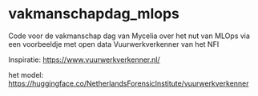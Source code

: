 # vakmanschapdag_mlops
Code voor de vakmanschap dag van Mycelia over het nut van MLOps via een voorbeeldje met open data Vuurwerkverkenner van het NFI

Inspiratie:
https://www.vuurwerkverkenner.nl/

het model: 
https://huggingface.co/NetherlandsForensicInstitute/vuurwerkverkenner
